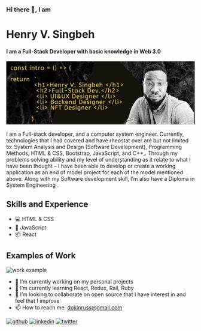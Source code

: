 

### Hi there 👋, I am
#   Henry V. Singbeh
#### I am a Full-Stack Developer with basic knowledge in Web 3.0
![I am a Full-Stack Developer with basic knowledge in Web 3.0](/images/Henry%20V.%20SINGBEH%20(2).png)

I am a Full-stack developer, and a computer system engineer. Currently, technologies that I had covered and have rheostat over are but not limited to: System Analysis and
Design (Software Development), Programming Methods, HTML & CSS, Bootstrap, JavaScript, and C++,. Through my problems solving ability and my level of understanding as it relate to what I have been thought – I have been able to develop or create a working application as an end of model project for each of the model mentioned above. Along with my Software development skill, I’m also have a Diploma in System Engineering .

## Skills and Experience
+ :computer: HTML & CSS
+ :beginner: JavaScript
+ :package: React

## Examples of Work
![work example](/images/20220614_130242.gif)



- 🔭 I’m currently working on my personal projects 
- 🌱 I’m currently learning React, Redux, Rail, Ruby 
- 👯 I’m looking to collaborate on open source that I have interest in and feel that I improve 
- 📫 How to reach me: dokinruss@gmail.com 


[<img src='https://cdn.jsdelivr.net/npm/simple-icons@3.0.1/icons/github.svg' alt='github' height='40'>](https://github.com/henrycode460)  [<img src='https://cdn.jsdelivr.net/npm/simple-icons@3.0.1/icons/linkedin.svg' alt='linkedin' height='40'>](https://www.linkedin.com/in/https://www.linkedin.com/in/henry-varflay-singbeh-75707b229//)  [<img src='https://cdn.jsdelivr.net/npm/simple-icons@3.0.1/icons/twitter.svg' alt='twitter' height='40'>](https://twitter.com/https://twitter.com/460code)  


